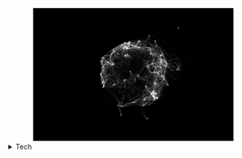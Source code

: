 <div align="center">
 <!--Credit for the animation to Etienne Jacob at https://github.com/Bleuje-->
  <a href="https://bleuje.com/animationsite/" target="_blank"><img width ="80%" src ='/assets/Etienne_Jacob.gif'></a>
</div>

<details>
<summary>Tech</summary>
 <p align = "middle">
  <!--
    <img align="middle" width="55%" src="https://github-readme-stats.vercel.app/api?   username=tonykalantzis&title_color=d4d4d4&bg_color=45deg,000000,222222&show_icons=true&text_color=b0b0b0&icon_color=676767&hide_border=true" />
  -->
 </p>

<p align="middle">
    <a href= https://github.com/tonykalantzis?tab=repositories&q=&type=&language=cpp&sort= > <img width ="4%" src ='https://raw.githubusercontent.com/rahulbanerjee26/githubAboutMeGenerator/main/icons/cpp.svg'> </a>
    <a href= https://github.com/tonykalantzis?tab=repositories&q=&type=&language=python&sort= > <img width ="4%" src ='https://raw.githubusercontent.com/rahulbanerjee26/githubAboutMeGenerator/main/icons/python.svg'> </a>
    <a href= https://github.com/tonykalantzis?tab=repositories&q=&type=&language=html&sort= > <img width ="4%" src ='https://raw.githubusercontent.com/rahulbanerjee26/githubAboutMeGenerator/main/icons/html.svg'> </a>
    <a href= https://github.com/tonykalantzis?tab=repositories&q=&type=&language=css&sort= > <img width ="4%" src ='https://raw.githubusercontent.com/rahulbanerjee26/githubAboutMeGenerator/main/icons/css.svg'> </a>
    <a href= https://github.com/tonykalantzis?tab=repositories&q=&type=&language=c&sort= > <img width ="4%" src ='https://raw.githubusercontent.com/rahulbanerjee26/githubAboutMeGenerator/main/icons/c.svg'> </a>
    <a href= https://github.com/tonykalantzis?tab=repositories&q=&type=&language=git&sort= > <img width ="4%" src ='https://raw.githubusercontent.com/rahulbanerjee26/githubAboutMeGenerator/main/icons/git.svg'> </a>
    <a href= https://github.com/tonykalantzis?tab=repositories&q=&type=&language=docker&sort= > <img width ="4%" src ='https://raw.githubusercontent.com/rahulbanerjee26/githubAboutMeGenerator/main/icons/docker.svg'> </a>
     <a href= https://github.com/tonykalantzis?tab=repositories&q=&type=&language=kubernetes&sort= > <img width ="4%" src ='https://raw.githubusercontent.com/rahulbanerjee26/githubAboutMeGenerator/main/icons/kubernetes.svg'> </a>
 <a href= https://github.com/tonykalantzis?tab=repositories&q=&type=&language=kubernetes&sort= > <img width ="4%" src ='https://raw.githubusercontent.com/rahulbanerjee26/githubAboutMeGenerator/main/icons/matlab.svg'> </a>
 <a href= https://github.com/tonykalantzis?tab=repositories&q=&type=&language=kubernetes&sort= > <img width ="4%" src ='https://raw.githubusercontent.com/rahulbanerjee26/githubAboutMeGenerator/main/icons/bash.svg'> </a>
    <a href= https://github.com/tonykalantzis?tab=repositories&q=&type=&language=linux&sort= > <img width ="4%" src ='https://raw.githubusercontent.com/rahulbanerjee26/githubAboutMeGenerator/main/icons/linux.svg'> </a>
    <a href= https://github.com/tonykalantzis?tab=repositories&q=&type=&language=java&sort= > <img width ="4%" src ='https://raw.githubusercontent.com/rahulbanerjee26/githubAboutMeGenerator/main/icons/java.svg'> </a>
    </p>
</details>
